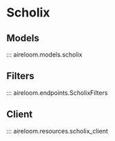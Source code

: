# Scholix


## Models

::: aireloom.models.scholix

## Filters

::: aireloom.endpoints.ScholixFilters

## Client

::: aireloom.resources.scholix_client
